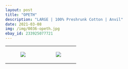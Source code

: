 ```yaml
---
layout: post
title: "OPETH"
description: "LARGE | 100% Preshrunk Cotton | Anvil"
date: 2021-03-08
img: /img/0036-opeth.jpg
ebay_id: 233925077721
---
```




<table style="width:100%;"><tr><td style="vertical-align:top;">
      <figure class="tmblr-full" data-orig-height="2048" data-orig-width="1365" data-orig-src="https://concertshirts.netlify.app/shirts/0036/0036-01.jpg"><img src="https://64.media.tumblr.com/e20c5ab93a41e867539dc627319fb26b/f336c43e0960706e-e1/s540x810/98999d0e25233e81c014ecbf6b0638c632ede0be.jpg" data-orig-height="2048" data-orig-width="1365" data-orig-src="https://concertshirts.netlify.app/shirts/0036/0036-01.jpg"/></figure></td>
    <td style="vertical-align:top;">
      <figure class="tmblr-full" data-orig-height="2048" data-orig-width="1365" data-orig-src="https://concertshirts.netlify.app/shirts/0036/0036-02.jpg"><img src="https://64.media.tumblr.com/4bd32c0cbe0431ad226e56ad0c550d1d/f336c43e0960706e-b9/s540x810/b8bb3ca11e614ef858ad255c24f6f2b2a33dfbb6.jpg" data-orig-height="2048" data-orig-width="1365" data-orig-src="https://concertshirts.netlify.app/shirts/0036/0036-02.jpg"/></figure></td>
  </tr></table>
